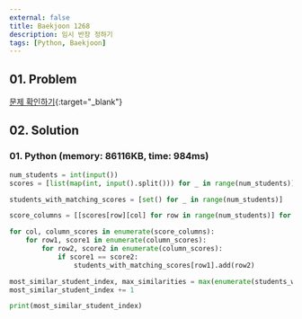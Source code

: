 ```yaml
---
external: false
title: Baekjoon 1268
description: 임시 반장 정하기
tags: [Python, Baekjoon]
---
```


## 01. Problem

[문제 확인하기](https://www.acmicpc.net/problem/1268){:target="_blank"}

## 02. Solution

### 01. Python (memory: 86116KB, time: 984ms)

```Python
num_students = int(input())
scores = [list(map(int, input().split())) for _ in range(num_students)]

students_with_matching_scores = [set() for _ in range(num_students)]

score_columns = [[scores[row][col] for row in range(num_students)] for col in range(5)]

for col, column_scores in enumerate(score_columns):
    for row1, score1 in enumerate(column_scores):
        for row2, score2 in enumerate(column_scores):
            if score1 == score2:
                students_with_matching_scores[row1].add(row2)

most_similar_student_index, max_similarities = max(enumerate(students_with_matching_scores), key=lambda x: len(x[1]))
most_similar_student_index += 1

print(most_similar_student_index)
```
